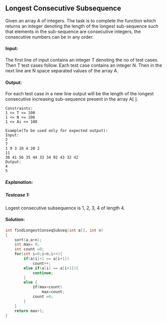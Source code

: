## Longest Consecutive Subsequence

Given an array A of integers. The task is to complete the function which returns an integer denoting the length of the longest sub-sequence such that elements in the sub-sequence are consecutive integers, the consecutive numbers can be in any order.

#### Input:
The first line of input contains an integer T denoting the no of test cases. Then T test cases follow. Each test case contains an integer N. Then in the next line are N space separated values of the array A.

#### Output:
For each test case in a new line output will be the length of the longest consecutive increasing sub-sequence present in the array A[ ].
```
Constraints:
1 <= T <= 100
1 <= N <= 106
1 <= Ai <= 108

Example(To be used only for expected output):
Input:
2
7
1 9 3 10 4 20 2
11
36 41 56 35 44 33 34 92 43 32 42
Output:
4
5
```
##### Explanation:
<h5>Testcase 1:</h5> Logest consecutive subsequence is 1, 2, 3, 4 of length 4.
  
#### Solution:
```c++
int findLongestConseqSubseq(int a[], int n)
{
    sort(a,a+n);
    int max= 0;
    int count =0;
    for(int i=0;i<n;i++){
        if(a[i]+1 == a[i+1])
            count++;
        else if(a[i] == a[i+1]){
            continue;
        }
        else {
            if(max<count)
                max=count;
            count =0;
        }
    }
    return max+1;
}
```
